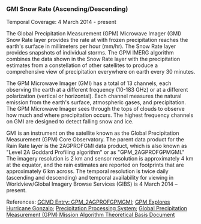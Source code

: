 ### GMI Snow Rate (Ascending/Descending)
Temporal Coverage: 4 March 2014 - present

The Global Precipitation Measurement (GPM) Microwave Imager (GMI) Snow Rate layer provides the rate at with frozen precipitation reaches the earth's surface in millimeters per hour (mm/hr). The Snow Rate layer provides snapshots of individual storms. The GPM IMERG algorithm combines the data shown in the Snow Rate layer with the precipitation estimates from a constellation of other satellites to produce a comprehensive view of precipitation everywhere on earth every 30 minutes.

The GPM Microwave Imager (GMI) has a total of 13 channels, each observing the earth at a different frequency (10-183 GHz) or at a different polarization (vertical or horizontal).  Each channel measures the natural emission from the earth's surface, atmospheric gases, and precipitation. The GPM Microwave Imager sees through the tops of clouds to observe how much and where precipitation occurs.  The highest frequency channels on GMI are designed to detect falling snow and ice.

GMI is an instrument on the satellite known as the Global Precipitation Measurement (GPM) Core Observatory. The parent data product for the Rain Rate layer is the 2AGPROFGMI data product, which is also known as "Level 2A Goddard Profiling algorithm" or as "GPM_2AGPROFGPMGMI." The imagery resolution is 2 km and sensor resolution is approximately 4 km at the equator, and the rain estimates are reported on footprints that are approximately 6 km across. The temporal resolution is twice daily (ascending and descending) and temporal availability for viewing in Worldview/Global Imagery Browse Services (GIBS) is 4 March 2014 – present.

References: [GCMD Entry: GPM_2AGPROFGPMGMI](https://gcmd.gsfc.nasa.gov/search/Metadata.do?entry=GPM_2AGPROFGPMGMI_05&subset=GCMD); [GPM Explores Hurricane Gonzalo](https://svs.gsfc.nasa.gov/cgi-bin/details.cgi?aid=4230);
[Precipitation Processing System](http://pps.gsfc.nasa.gov); [Global Precipitation Measurement (GPM) Mission Algorithm Theoretical Basis Document](http://rain.atmos.colostate.edu/ATBD/ATBD_GPM_Aug1_2014.pdf)
